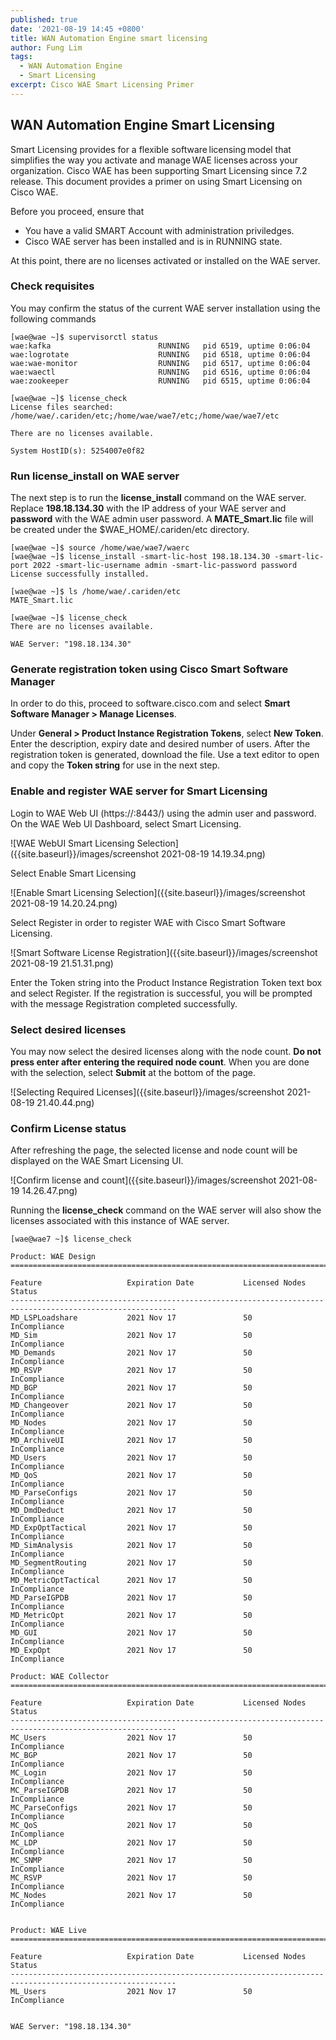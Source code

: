 ```yaml
---
published: true
date: '2021-08-19 14:45 +0800'
title: WAN Automation Engine smart licensing
author: Fung Lim
tags:
  - WAN Automation Engine
  - Smart Licensing
excerpt: Cisco WAE Smart Licensing Primer
---
```

## WAN Automation Engine Smart Licensing

Smart Licensing provides for a flexible software licensing model that simplifies the way you activate and manage WAE licenses across your organization. Cisco WAE has been supporting Smart Licensing since 7.2 release. This document provides a primer on using Smart Licensing on Cisco WAE.

Before you proceed, ensure that
* You have a valid SMART Account with administration priviledges.
* Cisco WAE server has been installed and is in RUNNING state.

At this point, there are no licenses activated or installed on the WAE server.



### Check requisites

You may confirm the status of the current WAE server installation using the following commands

```
[wae@wae ~]$ supervisorctl status
wae:kafka                        RUNNING   pid 6519, uptime 0:06:04
wae:logrotate                    RUNNING   pid 6518, uptime 0:06:04
wae:wae-monitor                  RUNNING   pid 6517, uptime 0:06:04
wae:waectl                       RUNNING   pid 6516, uptime 0:06:04
wae:zookeeper                    RUNNING   pid 6515, uptime 0:06:04
```

```
[wae@wae ~]$ license_check
License files searched:
/home/wae/.cariden/etc;/home/wae/wae7/etc;/home/wae/wae7/etc

There are no licenses available.

System HostID(s): 5254007e0f82
```


### Run license_install on WAE server

The next step is to run the **license_install** command on the WAE server. Replace **198.18.134.30** with the IP address of your WAE server and **password** with the WAE admin user password. A **MATE_Smart.lic** file will be created under the $WAE_HOME/.cariden/etc directory.

```
[wae@wae ~]$ source /home/wae/wae7/waerc
[wae@wae ~]$ license_install -smart-lic-host 198.18.134.30 -smart-lic-port 2022 -smart-lic-username admin -smart-lic-password password
License successfully installed.

[wae@wae ~]$ ls /home/wae/.cariden/etc
MATE_Smart.lic

[wae@wae ~]$ license_check
There are no licenses available.

WAE Server: "198.18.134.30"
```


### Generate registration token using Cisco Smart Software Manager

In order to do this, proceed to software.cisco.com and select **Smart Software Manager > Manage Licenses**. 

Under **General > Product Instance Registration Tokens**, select **New Token**. Enter the description, expiry date and desired number of users. After the registration token is generated, download the  file. Use a text editor to open and copy the **Token string** for use in the next step.



### Enable and register WAE server for Smart Licensing 

Login to WAE Web UI (https://<wae-ip-address>:8443/) using the admin user and password. On the WAE Web UI Dashboard, select Smart Licensing.
  
![WAE WebUI Smart Licensing Selection]({{site.baseurl}}/images/screenshot 2021-08-19 14.19.34.png)
  
Select Enable Smart Licensing
  
![Enable Smart Licensing Selection]({{site.baseurl}}/images/screenshot 2021-08-19 14.20.24.png)
  
Select Register in order to register WAE with Cisco Smart Software Licensing.
  

![Smart Software License Registration]({{site.baseurl}}/images/screenshot 2021-08-19 21.51.31.png)

  
Enter the Token string into the Product Instance Registration Token text box and select Register. If the registration is successful, you will be prompted with the message Registration completed successfully.

### Select desired licenses 
  
You may now select the desired licenses along with the node count. **Do not press enter after entering the required node count**. When you are done with the selection, select **Submit** at the bottom of the page.
  
![Selecting Required Licenses]({{site.baseurl}}/images/screenshot 2021-08-19 21.40.44.png)


### Confirm License status 
  
After refreshing the page, the selected license and node count will be displayed on the WAE Smart Licensing UI. 
 

![Confirm license and count]({{site.baseurl}}/images/screenshot 2021-08-19 14.26.47.png)  

  
Running the **license_check** command on the WAE server will also show the licenses associated with this instance of WAE server.
  
```
[wae@wae7 ~]$ license_check

Product: WAE Design
==========================================================================================================

Feature                   Expiration Date           Licensed Nodes       Status
-----------------------------------------------------------------------------------------------------------
MD_LSPLoadshare           2021 Nov 17               50                   InCompliance
MD_Sim                    2021 Nov 17               50                   InCompliance
MD_Demands                2021 Nov 17               50                   InCompliance
MD_RSVP                   2021 Nov 17               50                   InCompliance
MD_BGP                    2021 Nov 17               50                   InCompliance
MD_Changeover             2021 Nov 17               50                   InCompliance
MD_Nodes                  2021 Nov 17               50                   InCompliance
MD_ArchiveUI              2021 Nov 17               50                   InCompliance
MD_Users                  2021 Nov 17               50                   InCompliance
MD_QoS                    2021 Nov 17               50                   InCompliance
MD_ParseConfigs           2021 Nov 17               50                   InCompliance
MD_DmdDeduct              2021 Nov 17               50                   InCompliance
MD_ExpOptTactical         2021 Nov 17               50                   InCompliance
MD_SimAnalysis            2021 Nov 17               50                   InCompliance
MD_SegmentRouting         2021 Nov 17               50                   InCompliance
MD_MetricOptTactical      2021 Nov 17               50                   InCompliance
MD_ParseIGPDB             2021 Nov 17               50                   InCompliance
MD_MetricOpt              2021 Nov 17               50                   InCompliance
MD_GUI                    2021 Nov 17               50                   InCompliance
MD_ExpOpt                 2021 Nov 17               50                   InCompliance

Product: WAE Collector
==========================================================================================================

Feature                   Expiration Date           Licensed Nodes       Status
-----------------------------------------------------------------------------------------------------------
MC_Users                  2021 Nov 17               50                   InCompliance
MC_BGP                    2021 Nov 17               50                   InCompliance
MC_Login                  2021 Nov 17               50                   InCompliance
MC_ParseIGPDB             2021 Nov 17               50                   InCompliance
MC_ParseConfigs           2021 Nov 17               50                   InCompliance
MC_QoS                    2021 Nov 17               50                   InCompliance
MC_LDP                    2021 Nov 17               50                   InCompliance
MC_SNMP                   2021 Nov 17               50                   InCompliance
MC_RSVP                   2021 Nov 17               50                   InCompliance
MC_Nodes                  2021 Nov 17               50                   InCompliance


Product: WAE Live
==========================================================================================================

Feature                   Expiration Date           Licensed Nodes       Status
-----------------------------------------------------------------------------------------------------------
ML_Users                  2021 Nov 17               50                   InCompliance


WAE Server: "198.18.134.30"
```
